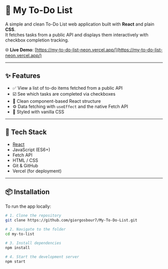 # 📝 My To-Do List

A simple and clean To-Do List web application built with **React** and plain **CSS**.  
It fetches tasks from a public API and displays them interactively with checkbox completion tracking.

🌐 **Live Demo**: [https://my-to-do-list-neon.vercel.app/](https://my-to-do-list-neon.vercel.app/)

---

## ✨ Features

- ✅ View a list of to-do items fetched from a public API
- ☑️ See which tasks are completed via checkboxes
- 🎯 Clean component-based React structure
- ⚙️ Data fetching with `useEffect` and the native Fetch API
- 💅 Styled with vanilla CSS

---

## 🚀 Tech Stack

- [React](https://reactjs.org/)
- JavaScript (ES6+)
- Fetch API
- HTML / CSS
- Git & GitHub
- Vercel (for deployment)

---

## 📦 Installation

To run the app locally:

```bash
# 1. Clone the repository
git clone https://github.com/giorgosbour7/My-To-Do-List.git

# 2. Navigate to the folder
cd my-to-list

# 3. Install dependencies
npm install

# 4. Start the development server
npm start
